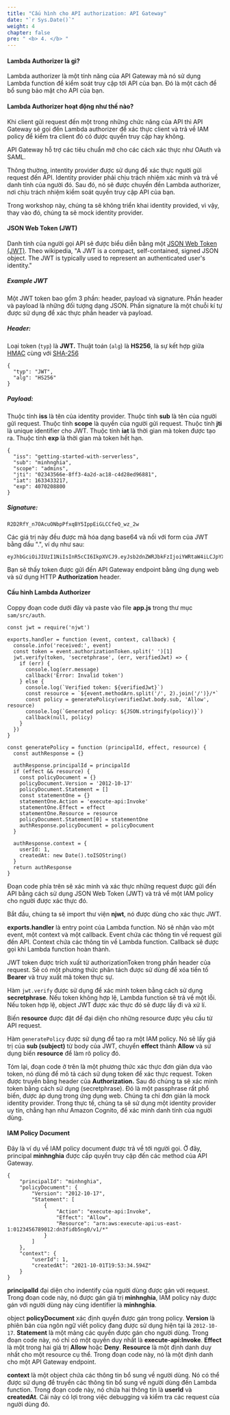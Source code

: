 ```yaml
---
title: "Cấu hình cho API authorization: API Gateway"
date: "`r Sys.Date()`"
weight: 4
chapter: false
pre: " <b> 4. </b> "
---
```


#### Lambda Authorizer là gì?

Lambda authorizer là một tính năng của API Gateway mà nó sử dụng Lambda function để kiểm soát truy cập tới API của bạn. Đó là một cách để bổ sung bảo mật cho API của bạn.

#### Lambda Authorizer hoạt động như thế nào?

Khi client gửi request đến một trong những chức năng của API thì API Gateway sẽ gọi đến Lambda authorizer để xác thực client và trả về IAM policy để kiểm tra client đó có được quyền truy cập hay không.

API Gateway hỗ trợ các tiêu chuẩn mở cho các cách xác thực như OAuth và SAML.

Thông thường, intentity provider được sử dụng để xác thực người gửi request đến API. Identity provider phải chịu trách nhiệm xác minh và trả về danh tính của người đó. Sau đó, nó sẽ được chuyến đền Lambda authorizer, nơi chịu trách nhiệm kiểm soát quyền truy cập API của bạn.

Trong workshop này, chúng ta sẽ không triển khai identity provided, vì vậy, thay vào đó, chúng ta sẽ mock identity provider.

#### JSON Web Token (JWT)

Danh tính của người gọi API sẽ được biểu diễn bằng một [JSON Web Token (JWT)](https://en.wikipedia.org/wiki/JSON_Web_Token). Theo wikipedia, "A JWT is a compact, self-contained, signed JSON object. The JWT is typically used to represent an authenticated user's identity."

##### **Example JWT**

Một JWT token bao gồm 3 phần: header, payload và signature. Phần header và payload là những đối tượng dạng JSON. Phần signature là một chuỗi kí tự được sử dụng để xác thực phần header và payload.

##### **Header:**

Loại token (`typ`) là **JWT.** Thuật toán (`alg`) là **HS256**, là sự kết hợp giữa [HMAC](https://en.wikipedia.org/wiki/HMAC) cùng với [SHA-256](https://en.wikipedia.org/wiki/SHA-2)

```
{
  "typ": "JWT",
  "alg": "HS256"
}
```

##### **Payload:**

Thuộc tính **iss** là tên của identity provider. Thuộc tính **sub** là tên của người gửi request. Thuộc tính **scope** là quyền của người gửi request. Thuộc tính **jti** là unique identifier cho JWT. Thuộc tính **iat** là thời gian mà token được tạo ra. Thuộc tính **exp** là thời gian mà token hết hạn.

```
{
  "iss": "getting-started-with-serverless",
  "sub": "minhnghia",
  "scope": "admins",
  "jti": "02343566e-8ff3-4a2d-ac18-c4d28ed96881",
  "iat": 1633433217,
  "exp": 4070208800
}
```

##### **Signature:**

```
R2D2RfY_n7OAcuONbpPfxqBY5IppEiGLCCfeQ_wz_2w
```

Các giá trị này đều được mã hóa dạng base64 và nối với form của JWT bằng dấu ".", ví dụ như sau:

```
eyJhbGciOiJIUzI1NiIsInR5cCI6IkpXVCJ9.eyJsb2dnZWRJbkFzIjoiYWRtaW4iLCJpYXQiOjE0MjI3Nzk2Mzh9.gzSraSYS8EXBxLN_oWnFSRgCzcmJmMjLiuyu5CSpyHI
```

Bạn sẽ thấy token được gửi đến API Gateway endpoint bằng ứng dụng web và sử dụng HTTP **Authorization** header.

#### Cấu hình Lambda Authorizer

Coppy đoạn code dưới đây và paste vào file **app.js** trong thư mục `sam/src/auth`.

```
const jwt = require('njwt')

exports.handler = function (event, context, callback) {
  console.info('received:', event)
  const token = event.authorizationToken.split(' ')[1]
  jwt.verify(token, 'secretphrase', (err, verifiedJwt) => {
    if (err) {
      console.log(err.message)
      callback('Error: Invalid token')
    } else {
      console.log(`Verified token: ${verifiedJwt}`)
      const resource = `${event.methodArn.split('/', 2).join('/')}/*`
      const policy = generatePolicy(verifiedJwt.body.sub, 'Allow', resource)
      console.log(`Generated policy: ${JSON.stringify(policy)}`)
      callback(null, policy)
    }
  })
}

const generatePolicy = function (principalId, effect, resource) {
  const authResponse = {}

  authResponse.principalId = principalId
  if (effect && resource) {
    const policyDocument = {}
    policyDocument.Version = '2012-10-17'
    policyDocument.Statement = []
    const statementOne = {}
    statementOne.Action = 'execute-api:Invoke'
    statementOne.Effect = effect
    statementOne.Resource = resource
    policyDocument.Statement[0] = statementOne
    authResponse.policyDocument = policyDocument
  }

  authResponse.context = {
    userId: 1,
    createdAt: new Date().toISOString()
  }
  return authResponse
}

```

Đoạn code phía trên sẽ xác minh và xác thực những request được gửi đến API bằng cách sử dụng JSON Web Token (JWT) và trả về một IAM policy cho người được xác thực đó.

Bắt đầu, chúng ta sẽ import thư viện **njwt**, nó được dùng cho xác thực JWT.

**exports.handler** là entry point của Lambda function. Nó sẽ nhận vào một event, một context và một callback. Event chứa các thông tin về request gửi đến API. Context chứa các thông tin về Lambda function. Callback sẽ được gọi khi Lambda function hoàn thành.

JWT token được trích xuất từ authorizationToken trong phần header của request. Sẽ có một phương thức phân tách được sử dùng để xóa tiền tố **Bearer** và truy xuất mã token thực sự.

Hàm `jwt.verify` được sử dụng để xác minh token bằng cách sử dụng **secretphrase**. Nếu token không hợp lệ, Lambda function sẽ trả về một lỗi. Nếu token hợp lệ, object JWT được xác thực đó sẽ được lấy đi và xử lí.

Biến **resource** được đặt để đại diện cho những resource được yêu cầu từ API request.

Hàm `generatePolicy` được sử dụng để tạo ra một IAM policy. Nó sẽ lấy giá trị của **sub (subject)** từ body của JWT, chuyển **effect** thành **Allow** và sử dụng biến **resource** để làm rõ policy đó.

Tóm lại, đoạn code ở trên là một phương thức xác thực đơn giản dựa vào token, nó dùng để mô tả cách sử dụng token để xác thực request. Token được truyền bằng header của **Authorization.** Sau đó chúng ta sẽ xác minh token bằng cách sử dụng (secretphrase). Đó là một passphrase rất phổ biến, được áp dụng trong ứng dụng web. Chúng ta chỉ đơn giản là mock identity provider. Trong thực tế, chúng ta sẽ sử dụng một identity provider uy tín, chẳng hạn như Amazon Cognito, để xác minh danh tính của người dùng.

#### IAM Policy Document

Đây là ví dụ về IAM policy document được trả về tới người gọi. Ở đây, principal **minhnghia** được cấp quyền truy cập đến các method của API Gateway.

```
{
    "principalId": "minhnghia",
    "policyDocument": {
        "Version": "2012-10-17",
        "Statement": [
            {
                "Action": "execute-api:Invoke",
                "Effect": "Allow",
                "Resource": "arn:aws:execute-api:us-east-1:0123456789012:dn3fidb5ng0/v1/*"
            }
        ]
    },
    "context": {
        "userId": 1,
        "createdAt": "2021-10-01T19:53:34.594Z"
    }
}

```

**principalId** đại diện cho indentify của người dùng được gán với request. Trong đoạn code này, nó được gán giá trị **minhnghia**, IAM policy này được gán với người dùng này cùng identifier là **minhnghia**.

object **policyDocument** xác định quyền được gán trong policy. **Version** là phiên bản của ngôn ngữ viết policy đang được sử dụng hiện tại là `2012-10-17`. **Statement** là một mảng các quyền được gán cho người dùng. Trong đoạn code này, nó chỉ có một quyền duy nhất là **execute-api:Invoke**. **Effect** là một trong hai giá trị **Allow** hoặc **Deny**. **Resource** là một định danh duy nhất cho một resource cụ thể. Trong đoạn code này, nó là một định danh cho một API Gateway endpoint.

**context** là một object chứa các thông tin bổ sung về người dùng. Nó có thể được sử dụng để truyền các thông tin bổ sung về người dùng đến Lambda function. Trong đoạn code này, nó chứa hai thông tin là **userId** và **createdAt**. Cái này có lợi trong việc debugging và kiểm tra các request của người dùng đó.

